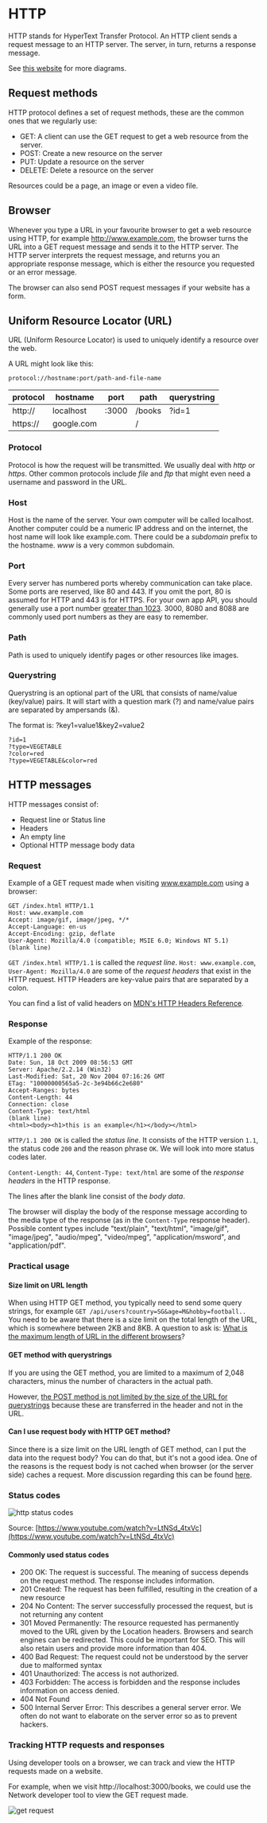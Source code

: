 # HTTP

HTTP stands for HyperText Transfer Protocol. An HTTP client sends a request message to an HTTP server. The server, in turn, returns a response message.

See [this website](https://www.ntu.edu.sg/home/ehchua/programming/webprogramming/HTTP_Basics.html) for more diagrams.

## Request methods

HTTP protocol defines a set of request methods, these are the common ones that we regularly use:

- GET: A client can use the GET request to get a web resource from the server.
- POST: Create a new resource on the server
- PUT: Update a resource on the server
- DELETE: Delete a resource on the server

Resources could be a page, an image or even a video file.

## Browser

Whenever you type a URL in your favourite browser to get a web resource using HTTP, for example http://www.example.com, the browser turns the URL into a GET request message and sends it to the HTTP server. The HTTP server interprets the request message, and returns you an appropriate response message, which is either the resource you requested or an error message.

The browser can also send POST request messages if your website has a form.

## Uniform Resource Locator (URL)

URL (Uniform Resource Locator) is used to uniquely identify a resource over the web.

A URL might look like this:

```
protocol://hostname:port/path-and-file-name
```

| protocol | hostname   | port  | path   | querystring |
| -------- | ---------- | ----- | ------ | ----------- |
| http://  | localhost  | :3000 | /books | ?id=1       |
| https:// | google.com |       | /      |             |

### Protocol

Protocol is how the request will be transmitted. We usually deal with _http_ or _https_. Other common protocols include _file_ and _ftp_ that might even need a username and password in the URL.

### Host

Host is the name of the server. Your own computer will be called localhost. Another computer could be a numeric IP address and on the internet, the host name will look like example.com. There could be a _subdomain_ prefix to the hostname. _www_ is a very common subdomain.

### Port

Every server has numbered ports whereby communication can take place. Some ports are reserved, like 80 and 443. If you omit the port, 80 is assumed for HTTP and 443 is for HTTPS. For your own app API, you should generally use a port number [greater than 1023](https://en.wikipedia.org/wiki/List_of_TCP_and_UDP_port_numbers). 3000, 8080 and 8088 are commonly used port numbers as they are easy to remember.

### Path

Path is used to uniquely identify pages or other resources like images.

### Querystring

Querystring is an optional part of the URL that consists of name/value (key/value) pairs.
It will start with a question mark (?) and name/value pairs are separated by ampersands (&).

The format is: ?key1=value1&key2=value2

```
?id=1
?type=VEGETABLE
?color=red
?type=VEGETABLE&color=red
```

## HTTP messages

HTTP messages consist of:

- Request line or Status line
- Headers
- An empty line
- Optional HTTP message body data

### Request

Example of a GET request made when visiting www.example.com using a browser:

```
GET /index.html HTTP/1.1
Host: www.example.com
Accept: image/gif, image/jpeg, */*
Accept-Language: en-us
Accept-Encoding: gzip, deflate
User-Agent: Mozilla/4.0 (compatible; MSIE 6.0; Windows NT 5.1)
(blank line)
```

`GET /index.html HTTP/1.1` is called the _request line_.
`Host: www.example.com`, `User-Agent: Mozilla/4.0` are some of the _request headers_ that exist in the HTTP request. HTTP Headers are key-value pairs that are separated by a colon.

You can find a list of valid headers on [MDN's HTTP Headers Reference](https://developer.mozilla.org/en-US/docs/Web/HTTP/Headers).

### Response

Example of the response:

```
HTTP/1.1 200 OK
Date: Sun, 18 Oct 2009 08:56:53 GMT
Server: Apache/2.2.14 (Win32)
Last-Modified: Sat, 20 Nov 2004 07:16:26 GMT
ETag: "10000000565a5-2c-3e94b66c2e680"
Accept-Ranges: bytes
Content-Length: 44
Connection: close
Content-Type: text/html
(blank line)
<html><body><h1>this is an example</h1></body></html>
```

`HTTP/1.1 200 OK` is called the _status line_. It consists of the HTTP version `1.1`, the status code `200` and the reason phrase `OK`. We will look into more status codes later.

`Content-Length: 44`, `Content-Type: text/html` are some of the _response headers_ in the HTTP response.

The lines after the blank line consist of the _body data_.

The browser will display the body of the response message according to the media type of the response (as in the `Content-Type` response header). Possible content types include "text/plain", "text/html", "image/gif", "image/jpeg", "audio/mpeg", "video/mpeg", "application/msword", and "application/pdf".

### Practical usage

#### Size limit on URL length

When using HTTP GET method, you typically need to send some query strings, for example
`GET /api/users?country=SG&age=M&hobby=football..`
You need to be aware that there is a size limit on the total length of the URL, which is somewhere between 2KB and 8KB. A question to ask is: [What is the maximum length of URL in the different browsers](https://stackoverflow.com/questions/417142/what-is-the-maximum-length-of-a-url-in-different-browsers)?

#### GET method with querystrings

If you are using the GET method, you are limited to a maximum of 2,048 characters, minus the number of characters in the actual path.

However, [the POST method is not limited by the size of the URL for querystrings](https://helpx.adobe.com/mt/experience-manager/scene7/kb/base/is_protocol-_-forming_is/url-character-limit-get-requests.html) because these are transferred in the header and not in the URL.

#### Can I use request body with HTTP GET method?

Since there is a size limit on the URL length of GET method, can I put the data into the request body? You can do that, but it's not a good idea. One of the reasons is the request body is not cached when browser (or the server side) caches a request. More discussion regarding this can be found [here](https://stackoverflow.com/questions/978061/http-get-with-request-body).

### Status codes

![http status codes](_media/http-status-codes.jpg)

Source: [https://www.youtube.com/watch?v=LtNSd_4txVc](https://www.youtube.com/watch?v=LtNSd_4txVc)

#### Commonly used status codes

- 200 OK: The request is successful. The meaning of success depends on the request method. The response includes information.
- 201 Created: The request has been fulfilled, resulting in the creation of a new resource
- 204 No Content: The server successfully processed the request, but is not returning any content
- 301 Moved Permanently: The resource requested has permanently moved to the URL given by the Location headers. Browsers and search engines can be redirected. This could be important for SEO. This will also retain users and provide more information than 404.
- 400 Bad Request: The request could not be understood by the server due to malformed syntax
- 401 Unauthorized: The access is not authorized.
- 403 Forbidden: The access is forbidden and the response includes information on access denied.
- 404 Not Found
- 500 Internal Server Error: This describes a general server error. We often do not want to elaborate on the server error so as to prevent hackers.

### Tracking HTTP requests and responses

Using developer tools on a browser, we can track and view the HTTP requests made on a website.

For example, when we visit http://localhost:3000/books, we could use the Network developer tool to view the GET request made.

![get request](_media/get-request.png)
